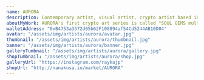 ```yaml
---
name: AURORA
description: Contemporary artist, visual artist, crypto artist based in Tokyo.
aboutMyWork: AURORA's first crypto art series is called "SOUL GEMS multiverse", that expresses our journey as souls and the cosmology based on the multidimensional view.
walletAddress: "0xB4753a3572d05b62F108894af54Cd5244AB10D04"
avatar: "/assets/img/artists/aurora/avatar.jpg"
thumbnail: "/assets/img/artists/aurora/thumbnail.jpg"
banner: "/assets/img/artists/aurora/banner.jpg"
galleryTumbnail: "/assets/img/artists/aurora/gallery.jpg"
shopTumbnail: "/assets/img/artists/aurora/shop.jpg"
galleryUrl: "https://instagram.com/raykajp"
shopUrl: "http://nanakusa.io/market/AURORA"
---
```

